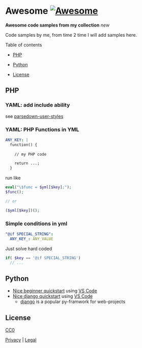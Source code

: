 # Awesome [![Awesome](https://awesome.re/badge.svg)](https://awesome.re)

**Awesome code samples from my collection** *new*

Code samples by me, from time 2 time I will add samples here.

Table of contents

* [PHP](#PHP)
* [Python](#Python)

* [License](#License)


## PHP

### YAML: add include ability

see [parsedown-user-styles](https://github.com/walter-a-jablonowski/parsedown-user-styles)

### YAML: PHP Functions in YML

```yaml
ANY_KEY: |
  function() {
    
    // my PHP code

    return ...;
  }
```

run like

```php
eval("\$func = $yml[$key];");
$func();

// or 

($yml[$key])();
```

### Simple conditions in yml

```yaml
"@if SPECIAL_STRING":
  ANY_KEY_: ANY_VALUE
```

Just solve hard coded

```php
if( $key == '@if SPECIAL_STRING')
  // ...
```


## Python

- [Nice beginner quickstart](https://code.visualstudio.com/docs/python/python-tutorial) using [VS Code](https://code.visualstudio.com)
- [Nice django quickstart](https://code.visualstudio.com/docs/python/tutorial-django) using [VS Code](https://code.visualstudio.com)
  - [django](https://www.djangoproject.com) is a popular py-framwork for web-projects


## License

[CC0](https://creativecommons.org/publicdomain/zero/1.0/)


[Privacy](https://walter-a-jablonowski.github.io/privacy.html) | [Legal](https://walter-a-jablonowski.github.io/imprint.html)
